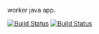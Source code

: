 worker java app.
  

[![Build Status](http://localhost:8080/buildStatus/icon?job=instavote%2Fworker-build)](http://localhost:8080/job/instavote/job/worker-build/)
[![Build Status](http://localhost:8080/buildStatus/icon?job=instavote%2Fworker-test&subject=UnitTest)](http://localhost:8080/job/instavote/job/worker-test/)
